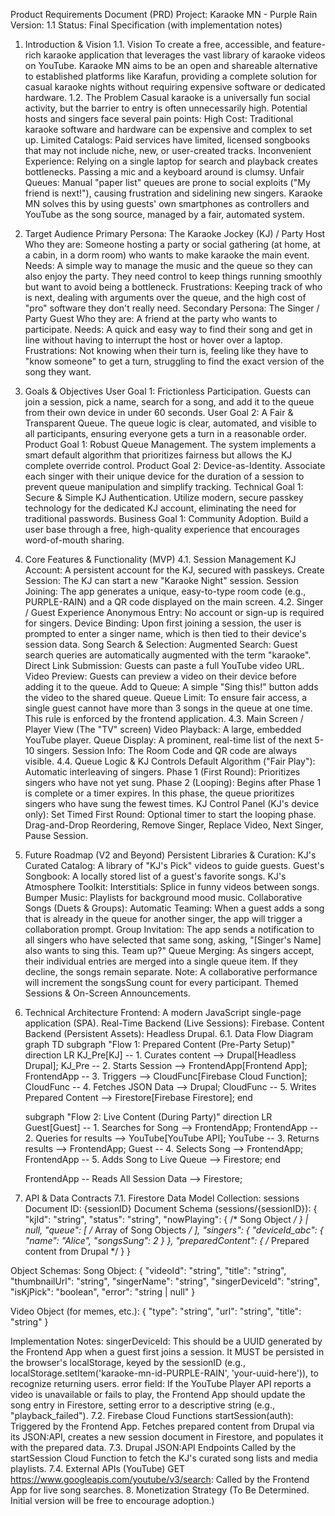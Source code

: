 Product Requirements Document (PRD)
Project: Karaoke MN - Purple Rain
Version: 1.1
Status: Final Specification (with implementation notes)
1. Introduction & Vision
1.1. Vision
To create a free, accessible, and feature-rich karaoke application that leverages the vast library of karaoke videos on YouTube. Karaoke MN aims to be an open and shareable alternative to established platforms like Karafun, providing a complete solution for casual karaoke nights without requiring expensive software or dedicated hardware.
1.2. The Problem
Casual karaoke is a universally fun social activity, but the barrier to entry is often unnecessarily high. Potential hosts and singers face several pain points:
High Cost: Traditional karaoke software and hardware can be expensive and complex to set up.
Limited Catalogs: Paid services have limited, licensed songbooks that may not include niche, new, or user-created tracks.
Inconvenient Experience: Relying on a single laptop for search and playback creates bottlenecks. Passing a mic and a keyboard around is clumsy.
Unfair Queues: Manual "paper list" queues are prone to social exploits ("My friend is next!"), causing frustration and sidelining new singers.
Karaoke MN solves this by using guests' own smartphones as controllers and YouTube as the song source, managed by a fair, automated system.
2. Target Audience
Primary Persona: The Karaoke Jockey (KJ) / Party Host
Who they are: Someone hosting a party or social gathering (at home, at a cabin, in a dorm room) who wants to make karaoke the main event.
Needs: A simple way to manage the music and the queue so they can also enjoy the party. They need control to keep things running smoothly but want to avoid being a bottleneck.
Frustrations: Keeping track of who is next, dealing with arguments over the queue, and the high cost of "pro" software they don't really need.
Secondary Persona: The Singer / Party Guest
Who they are: A friend at the party who wants to participate.
Needs: A quick and easy way to find their song and get in line without having to interrupt the host or hover over a laptop.
Frustrations: Not knowing when their turn is, feeling like they have to "know someone" to get a turn, struggling to find the exact version of the song they want.
3. Goals & Objectives
User Goal 1: Frictionless Participation. Guests can join a session, pick a name, search for a song, and add it to the queue from their own device in under 60 seconds.
User Goal 2: A Fair & Transparent Queue. The queue logic is clear, automated, and visible to all participants, ensuring everyone gets a turn in a reasonable order.
Product Goal 1: Robust Queue Management. The system implements a smart default algorithm that prioritizes fairness but allows the KJ complete override control.
Product Goal 2: Device-as-Identity. Associate each singer with their unique device for the duration of a session to prevent queue manipulation and simplify tracking.
Technical Goal 1: Secure & Simple KJ Authentication. Utilize modern, secure passkey technology for the dedicated KJ account, eliminating the need for traditional passwords.
Business Goal 1: Community Adoption. Build a user base through a free, high-quality experience that encourages word-of-mouth sharing.
4. Core Features & Functionality (MVP)
4.1. Session Management
KJ Account: A persistent account for the KJ, secured with passkeys.
Create Session: The KJ can start a new "Karaoke Night" session.
Session Joining: The app generates a unique, easy-to-type room code (e.g., PURPLE-RAIN) and a QR code displayed on the main screen.
4.2. Singer / Guest Experience
Anonymous Entry: No account or sign-up is required for singers.
Device Binding: Upon first joining a session, the user is prompted to enter a singer name, which is then tied to their device's session data.
Song Search & Selection:
Augmented Search: Guest search queries are automatically augmented with the term "karaoke".
Direct Link Submission: Guests can paste a full YouTube video URL.
Video Preview: Guests can preview a video on their device before adding it to the queue.
Add to Queue: A simple "Sing this!" button adds the video to the shared queue.
Queue Limit: To ensure fair access, a single guest cannot have more than 3 songs in the queue at one time. This rule is enforced by the frontend application.
4.3. Main Screen / Player View (The "TV" screen)
Video Playback: A large, embedded YouTube player.
Queue Display: A prominent, real-time list of the next 5-10 singers.
Session Info: The Room Code and QR code are always visible.
4.4. Queue Logic & KJ Controls
Default Algorithm ("Fair Play"): Automatic interleaving of singers.
Phase 1 (First Round): Prioritizes singers who have not yet sung.
Phase 2 (Looping): Begins after Phase 1 is complete or a timer expires. In this phase, the queue prioritizes singers who have sung the fewest times.
KJ Control Panel (KJ's device only):
Set Timed First Round: Optional timer to start the looping phase.
Drag-and-Drop Reordering, Remove Singer, Replace Video, Next Singer, Pause Session.
5. Future Roadmap (V2 and Beyond)
Persistent Libraries & Curation:
KJ's Curated Catalog: A library of "KJ's Pick" videos to guide guests.
Guest's Songbook: A locally stored list of a guest's favorite songs.
KJ's Atmosphere Toolkit:
Interstitials: Splice in funny videos between songs.
Bumper Music: Playlists for background mood music.
Collaborative Songs (Duets & Groups):
Automatic Teaming: When a guest adds a song that is already in the queue for another singer, the app will trigger a collaboration prompt.
Group Invitation: The app sends a notification to all singers who have selected that same song, asking, "[Singer's Name] also wants to sing this. Team up?"
Queue Merging: As singers accept, their individual entries are merged into a single queue item. If they decline, the songs remain separate. Note: A collaborative performance will increment the songsSung count for every participant.
Themed Sessions & On-Screen Announcements.
6. Technical Architecture
Frontend: A modern JavaScript single-page application (SPA).
Real-Time Backend (Live Sessions): Firebase.
Content Backend (Persistent Assets): Headless Drupal.
6.1. Data Flow Diagram
graph TD
    subgraph "Flow 1: Prepared Content (Pre-Party Setup)"
        direction LR
        KJ_Pre[KJ] -- 1. Curates content --> Drupal[Headless Drupal];
        KJ_Pre -- 2. Starts Session --> FrontendApp[Frontend App];
        FrontendApp -- 3. Triggers --> CloudFunc[Firebase Cloud Function];
        CloudFunc -- 4. Fetches JSON Data --> Drupal;
        CloudFunc -- 5. Writes Prepared Content --> Firestore[Firebase Firestore];
    end

    subgraph "Flow 2: Live Content (During Party)"
        direction LR
        Guest[Guest] -- 1. Searches for Song --> FrontendApp;
        FrontendApp -- 2. Queries for results --> YouTube[YouTube API];
        YouTube -- 3. Returns results --> FrontendApp;
        Guest -- 4. Selects Song --> FrontendApp;
        FrontendApp -- 5. Adds Song to Live Queue --> Firestore;
    end

    FrontendApp -- Reads All Session Data --> Firestore;


7. API & Data Contracts
7.1. Firestore Data Model
Collection: sessions
Document ID: {sessionID}
Document Schema (sessions/{sessionID}):
{
  "kjId": "string",
  "status": "string",
  "nowPlaying": { /* Song Object */ } | null,
  "queue": [ /* Array of Song Objects */ ],
  "singers": {
    "deviceId_abc": { "name": "Alice", "songsSung": 2 }
  },
  "preparedContent": { /* Prepared content from Drupal */ }
}


Object Schemas:
Song Object:
{
  "videoId": "string",
  "title": "string",
  "thumbnailUrl": "string",
  "singerName": "string",
  "singerDeviceId": "string",
  "isKjPick": "boolean",
  "error": "string | null" 
}


Video Object (for memes, etc.):
{
  "type": "string",
  "url": "string",
  "title": "string"
}


Implementation Notes:
singerDeviceId: This should be a UUID generated by the Frontend App when a guest first joins a session. It MUST be persisted in the browser's localStorage, keyed by the sessionID (e.g., localStorage.setItem('karaoke-mn-id-PURPLE-RAIN', 'your-uuid-here')), to recognize returning users.
error field: If the YouTube Player API reports a video is unavailable or fails to play, the Frontend App should update the song entry in Firestore, setting error to a descriptive string (e.g., "playback_failed").
7.2. Firebase Cloud Functions
startSession(auth): Triggered by the Frontend App. Fetches prepared content from Drupal via its JSON:API, creates a new session document in Firestore, and populates it with the prepared data.
7.3. Drupal JSON:API Endpoints
Called by the startSession Cloud Function to fetch the KJ's curated song lists and media playlists.
7.4. External APIs (YouTube)
GET https://www.googleapis.com/youtube/v3/search: Called by the Frontend App for live song searches.
8. Monetization Strategy
(To Be Determined. Initial version will be free to encourage adoption.)
